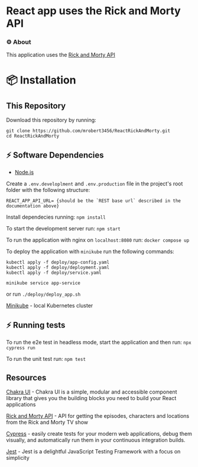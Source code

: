 # React app uses the Rick and Morty API

### ⚙ About

This application uses the [Rick and Morty API](https://rickandmortyapi.com/documentation/)

# 📦 Installation

## This Repository

Download this repository by running:

```
git clone https://github.com/mrobert3456/ReactRickAndMorty.git
cd ReactRickAndMorty
```

## ⚡ Software Dependencies

- [Node.js](https://nodejs.org/en)

Create a `.env.developlment` and `.env.production` file in the project's root folder with the following structure:

```
REACT_APP_API_URL= {should be the `REST base url` described in the documentation above}
```

Install dependecies running:
`npm install`

To start the development server run:
`npm start`

To run the application with nginx on `localhost:8080` run:
`docker compose up`

To deploy the application with `minikube` run the following commands:

```
kubectl apply -f deploy/app-config.yaml
kubectl apply -f deploy/deployment.yaml
kubectl apply -f deploy/service.yaml

minikube service app-service
```

or run `./deploy/deploy_app.sh`

[Minikube](https://minikube.sigs.k8s.io/docs/) - local Kubernetes cluster

## ⚡ Running tests

To run the e2e test in headless mode, start the application and then run:
`npx cypress run`

To run the unit test run:
`npm test`

## Resources

[Chakra UI](https://v2.chakra-ui.com/) - Chakra UI is a simple, modular and accessible component library that gives you the building blocks you need to build your React applications

[Rick and Morty API](https://rickandmortyapi.com/documentation/) - API for getting the episodes, characters and locations from the Rick and Morty TV show

[Cypress](https://www.cypress.io/) - easily create tests for your modern web applications, debug them visually, and automatically run them in your continuous integration builds.

[Jest](https://jestjs.io/) - Jest is a delightful JavaScript Testing Framework with a focus on simplicity
